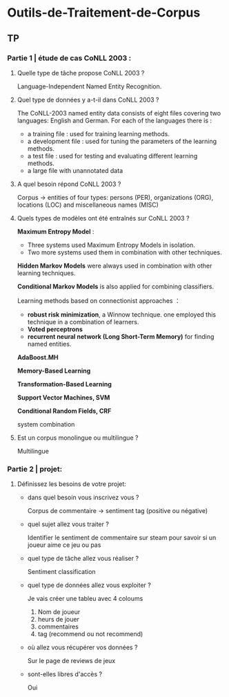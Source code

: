 # Outils-de-Traitement-de-Corpus

## TP

### Partie 1 | étude de cas CoNLL 2003 :

1. Quelle type de tâche propose CoNLL 2003 ?

    Language-Independent Named Entity Recognition.

2. Quel type de données y a-t-il dans CoNLL 2003 ?

    The CoNLL-2003 named entity data consists of eight files covering two languages: English and German. 
    For each of the languages there is : 
    - a training file : used for training learning methods.
    - a development file : used for tuning the parameters of the learning methods.
    - a test file : used for testing and evaluating different learning methods.
    - a large file with unannotated data

3. A quel besoin répond CoNLL 2003 ?

    Corpus ->  entities of four types: persons (PER), organizations (ORG), locations (LOC) and miscellaneous names (MISC)

4. Quels types de modèles ont été entraînés sur CoNLL 2003 ?

    **Maximum Entropy Model** :
    - Three systems used Maximum Entropy Models in isolation.
    - Two more systems used them in combination with other techniques.
    
    **Hidden Markov Models** were always used in combination with other learning techniques. 
    
    **Conditional Markov Models** is also applied for combining classifiers.
    
    Learning methods based on connectionist approaches ：
    - **robust risk minimization**, a Winnow technique. one employed this technique in a combination of learners. 
    - **Voted perceptrons** 
    - **recurrent neural network (Long Short-Term Memory)** for finding named entities.

    **AdaBoost.MH**

    **Memory-Based Learning**

    **Transformation-Based Learning**

    **Support Vector Machines, SVM**

    **Conditional Random Fields, CRF**

    system combination

5. Est un corpus monolingue ou multilingue ?

    Multilingue

### Partie 2 | projet:

1. Définissez les besoins de votre projet:

    - dans quel besoin vous inscrivez vous ?

        Corpus de commentaire -> sentiment tag (positive ou négative)
    
    - quel sujet allez vous traiter ?

        Identifier le sentiment de commentaire sur steam pour savoir si un joueur aime ce jeu ou pas
    
    - quel type de tâche allez vous réaliser ?

        Sentiment classification
    
    - quel type de données allez vous exploiter ?

        Je vais créer une tableu avec 4 coloums
        1. Nom de joueur
        2. heurs de jouer
        3. commentaires
        4. tag (recommend ou not recommend)

    - où allez vous récupérer vos données ?

        Sur le page de reviews de jeux
    
    - sont-elles libres d'accès ?

        Oui
